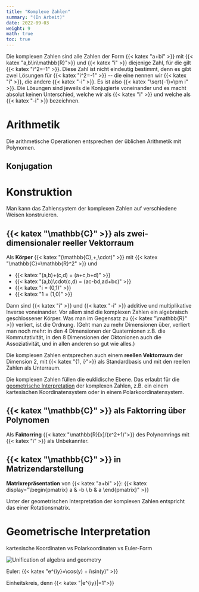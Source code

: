 ```yaml
---
title: "Komplexe Zahlen"
summary: "(In Arbeit)"
date: 2022-09-03
weight: 9
math: true
toc: true
---
```


Die komplexen Zahlen sind alle Zahlen der Form {{< katex "a+bi" >}} mit {{< katex "a,b\in\mathbb{R}">}} und {{< katex "i" >}} diejenige Zahl, für die gilt {{< katex "i^2=-1" >}}. Diese Zahl ist nicht eindeutig bestimmt, denn es gibt zwei Lösungen für {{< katex "i^2=-1" >}} -- die eine nennen wir {{< katex "i" >}}, die andere {{< katex "-i" >}}. Es ist also {{< katex "\sqrt{-1}=\pm i" >}}. Die Lösungen sind jeweils die Konjugierte voneinander und es macht absolut keinen Unterschied, welche wir als {{< katex "i" >}} und welche als {{< katex "-i" >}} bezeichnen.

# Arithmetik

Die arithmetische Operationen entsprechen der üblichen Arithmetik mit Polynomen.

## Konjugation

# Konstruktion

Man kann das Zahlensystem der komplexen Zahlen auf verschiedene Weisen konstruieren.

## {{< katex "\mathbb{C}" >}} als zwei-dimensionaler reeller Vektorraum

Als **Körper** {{< katex "(\mathbb{C},+,\cdot)" >}} mit {{< katex "\mathbb{C}=\mathbb{R}^2" >}} und
  * {{< katex "(a,b)+(c,d) = (a+c,b+d)" >}}
  * {{< katex "(a,b)\cdot(c,d) = (ac-bd,ad+bc)" >}}
  * {{< katex "i = (0,1)" >}}
  * {{< katex "1 = (1,0)" >}}

Dann sind {{< katex "i" >}} und {{< katex "-i" >}} additive und multiplikative Inverse voneinander. Vor allem sind die komplexen Zahlen ein algebraisch geschlossener Körper. Was man im Gegensatz zu {{< katex "\mathbb{R}" >}} verliert, ist die Ordnung. (Geht man zu mehr Dimensionen über, verliert man noch mehr: in den 4 Dimensionen der Quaternionen z.B. die Kommutativität, in den 8 Dimensionen der Oktonionen auch die Assoziativität, und in allen anderen so gut wie alles.)

Die komplexen Zahlen entsprechen auch einem **reellen Vektorraum** der Dimension 2, mit {{< katex "\{1, i\}">}} als Standardbasis und mit den reellen Zahlen als Unterraum.

Die komplexen Zahlen füllen die euklidische Ebene. Das erlaubt für die [geometrische Interpretation](#geometrische-interpretation) der komplexen Zahlen, z.B. ein einem kartesischen Koordinatensystem oder in einem Polarkoordinatensystem.

## {{< katex "\mathbb{C}" >}} als Faktorring über Polynomen

Als **Faktorring** {{< katex "\mathbb{R}[x]/(x^2+1)">}} des Polynomrings mit {{< katex "i" >}} als Unbekannter.

## {{< katex "\mathbb{C}" >}} in Matrizendarstellung

**Matrixrepräsentation** von {{< katex "a+bi" >}}:
{{< katex display="\begin{pmatrix} a & -b \\ b & a \end{pmatrix}" >}}

<!-- conjugate = transpose -->

Unter der geometrischen Interpretation der komplexen Zahlen entspricht das einer Rotationsmatrix.

# Geometrische Interpretation

kartesische Koordinaten vs Polarkoordinaten vs Euler-Form

![Unification of algebra and geometry](/images/docs/complex-numbers.png)

Euler: {{< katex "e^{iy}=\cos(y) + i\sin(y)" >}}

Einheitskreis, denn {{< katex "|e^{iy}|=1">}}
